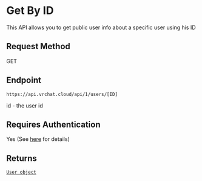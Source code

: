 # Get By ID

This API allows you to get public user info about a specific user using his ID

## Request Method
GET

## Endpoint
    https://api.vrchat.cloud/api/1/users/[ID]

id - the user id

## Requires Authentication
Yes (See [here](Authorization.md) for details)


## Returns

[`User object`](Objects/User.md?id=user-object)
